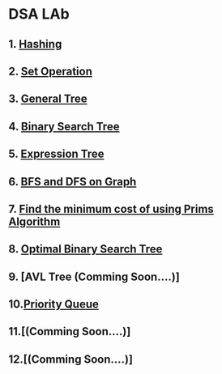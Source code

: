 # DSA LAb
## 1. [Hashing](https://github.com/mokalyogesh113/DSA-LAB/tree/main/1.%20Hashing)
## 2. [Set Operation](https://github.com/mokalyogesh113/DSA-LAB/tree/main/2.%20Set%20Operation)
## 3. [General Tree](https://github.com/mokalyogesh113/DSA-LAB/tree/main/3.%20General%20Tree)
## 4. [Binary Search Tree](https://github.com/mokalyogesh113/DSA-LAB/tree/main/4.%20Binary%20Search%20Tree)
## 5. [Expression Tree](https://github.com/mokalyogesh113/DSA-LAB/tree/main/5.%20Expression%20Tree)
## 6. [BFS and DFS on Graph](https://github.com/mokalyogesh113/DSA-LAB/tree/main/6.%20BFS%20and%20DFS)
## 7. [Find the minimum cost of using Prims Algorithm]()
## 8. [Optimal Binary Search Tree](https://github.com/mokalyogesh113/DSA-LAB/tree/main/7.Prims%20Algorithm)
## 9. [AVL Tree (Comming Soon....)]
## 10.[Priority Queue](https://github.com/mokalyogesh113/DSA-LAB/tree/main/10.%20Priority%20Queue)
## 11.[(Comming Soon....)]
## 12.[(Comming Soon....)] 
